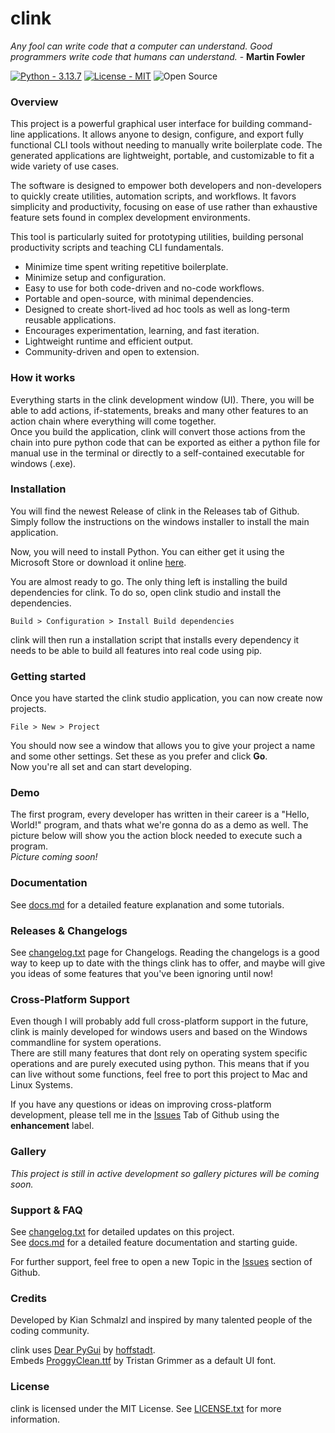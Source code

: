 # clink
*Any fool can write code that a computer can understand. Good programmers write code that humans can understand.* - **Martin Fowler**

[![Python - 3.13.7](https://img.shields.io/badge/Python-3.13.7-315C91?style=for-the-badge)](https://www.python.org/downloads/)
[![License - MIT](https://img.shields.io/badge/License-MIT-D1682C?style=for-the-badge)](https://choosealicense.com/licenses/mit/)
![Open Source](https://img.shields.io/badge/Open_Source-23A15C?style=for-the-badge)


### Overview
This project is a powerful graphical user interface for building command-line applications. 
It allows anyone to design, configure, and export fully functional CLI tools without needing to manually write boilerplate code. 
The generated applications are lightweight, portable, and customizable to fit a wide variety of use cases.

The software is designed to empower both developers and non-developers to quickly create utilities, automation scripts, and workflows. 
It favors simplicity and productivity, focusing on ease of use rather than exhaustive feature sets found in complex development environments. 

This tool is particularly suited for prototyping utilities, building personal productivity scripts and teaching CLI fundamentals.

- Minimize time spent writing repetitive boilerplate.
- Minimize setup and configuration.
- Easy to use for both code-driven and no-code workflows.
- Portable and open-source, with minimal dependencies.
- Designed to create short-lived ad hoc tools as well as long-term reusable applications.
- Encourages experimentation, learning, and fast iteration.
- Lightweight runtime and efficient output.
- Community-driven and open to extension.

### How it works
Everything starts in the clink development window (UI). There, you will be able to add actions, if-statements, 
breaks and many other features to an action chain where everything will come together.
<br>
Once you build the application, clink will convert those actions from the chain into pure python code that can be exported
as either a python file for manual use in the terminal or directly to a self-contained executable for windows (.exe).

### Installation
You will find the newest Release of clink in the Releases tab of Github.
<br> Simply follow the instructions on the windows installer to install the main application.

Now, you will need to install Python. You can either get it using the Microsoft Store or download it online [here](https://www.python.org/downloads/).

You are almost ready to go. The only thing left is installing the build dependencies for clink. To do so, open clink studio and install the dependencies.
```
Build > Configuration > Install Build dependencies
```
clink will then run a installation script that installs every dependency it needs to be able to build all features into real code using pip.

### Getting started
Once you have started the clink studio application, you can now create now projects.
```
File > New > Project
```
You should now see a window that allows you to give your project a name and some other settings. Set these as you prefer and click **Go**.
<br> Now you're all set and can start developing.

### Demo
The first program, every developer has written in their career is a "Hello, World!" program, and thats what we're gonna do as a demo as well.
The picture below will show you the action block needed to execute such a program.
<br>
*Picture coming soon!*

### Documentation
See [docs.md](./docs/docs.md) for a detailed feature explanation and some tutorials.

### Releases & Changelogs
See [changelog.txt](./docs/changelog.txt) page for Changelogs.
Reading the changelogs is a good way to keep up to date with the things clink has to offer, 
and maybe will give you ideas of some features that you've been ignoring until now!

### Cross-Platform Support
Even though I will probably add full cross-platform support in the future, clink is mainly developed for windows 
users and based on the Windows commandline for system operations.
<br>
There are still many features that dont rely on operating system specific operations and are purely executed using python. This means
that if you can live without some functions, feel free to port this project to Mac and Linux Systems.

If you have any questions or ideas on improving cross-platform development, please tell me in the [Issues](https://github.com/schmalzl/clink/issues) Tab of Github
using the **enhancement** label.

### Gallery
*This project is still in active development so gallery pictures will be coming soon.*

### Support & FAQ
See [changelog.txt](./docs/changelog.txt) for detailed updates on this project.
<br> See [docs.md](./docs/docs.md) for a detailed feature documentation and starting guide.

For further support, feel free to open a new Topic in the [Issues](https://github.com/schmalzl/clink/issues) section of Github.

### Credits
Developed by Kian Schmalzl and inspired by many talented people of the coding community.

clink uses [Dear PyGui](https://github.com/hoffstadt/DearPyGui) by [hoffstadt](https://github.com/hoffstadt).
<br> Embeds [ProggyClean.ttf](https://www.dafont.com/proggy-clean.font) by Tristan Grimmer as a default UI font.

### License
clink is licensed under the MIT License. See [LICENSE.txt](./LICENSE.txt) for more information.